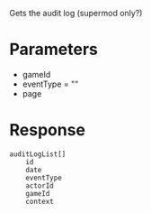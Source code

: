 Gets the audit log (supermod only?)

# Parameters
- gameId
- eventType = ""
- page

# Response
```
auditLogList[]
    id
    date
    eventType
    actorId
    gameId
    context
```